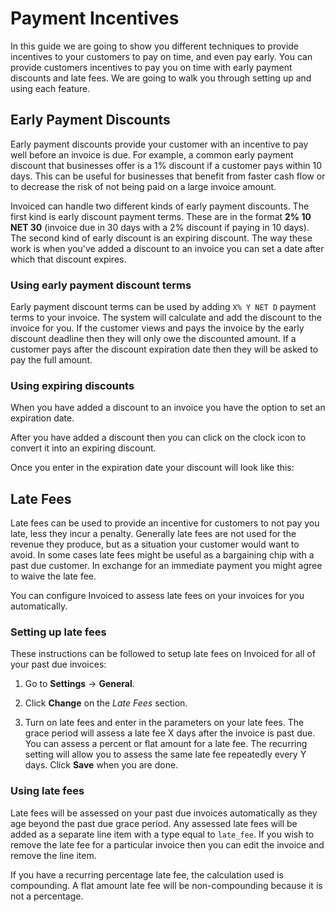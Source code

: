 # Payment Incentives

In this guide we are going to show you different techniques to provide incentives to your customers to pay on time, and even pay early. You can provide customers incentives to pay you on time with early payment discounts and late fees. We are going to walk you through setting up and using each feature.

## Early Payment Discounts

Early payment discounts provide your customer with an incentive to pay well before an invoice is due. For example, a common early payment discount that businesses offer is a 1% discount if a customer pays within 10 days. This can be useful for businesses that benefit from faster cash flow or to decrease the risk of not being paid on a large invoice amount.

Invoiced can handle two different kinds of early payment discounts. The first kind is early discount payment terms. These are in the format **2% 10 NET 30** (invoice due in 30 days with a 2% discount if paying in 10 days). The second kind of early discount is an expiring discount. The way these work is when you've added a discount to an invoice you can set a date after which that discount expires.

### Using early payment discount terms

Early payment discount terms can be used by adding `X% Y NET D` payment terms to your invoice. The system will calculate and add the discount to the invoice for you. If the customer views and pays the invoice by the early discount deadline then they will only owe the discounted amount. If a customer pays after the discount expiration date then they will be asked to pay the full amount.

### Using expiring discounts

When you have added a discount to an invoice you have the option to set an expiration date.

After you have added a discount then you can click on the clock icon to convert it into an expiring discount.

Once you enter in the expiration date your discount will look like this:

## Late Fees

Late fees can be used to provide an incentive for customers to not pay you late, less they incur a penalty. Generally late fees are not used for the revenue they produce, but as a situation your customer would want to avoid. In some cases late fees might be useful as a bargaining chip with a past due customer. In exchange for an immediate payment you might agree to waive the late fee.

You can configure Invoiced to assess late fees on your invoices for you automatically.

### Setting up late fees

These instructions can be followed to setup late fees on Invoiced for all of your past due invoices:

1. Go to **Settings** &rarr; **General**.

2. Click **Change** on the *Late Fees* section.

3. Turn on late fees and enter in the parameters on your late fees. The grace period will assess a late fee X days after the invoice is past due. You can assess a percent or flat amount for a late fee. The recurring setting will allow you to assess the same late fee repeatedly every Y days. Click **Save** when you are done.

### Using late fees

Late fees will be assessed on your past due invoices automatically as they age beyond the past due grace period. Any assessed late fees will be added as a separate line item with a type equal to `late_fee`. If you wish to remove the late fee for a particular invoice then you can edit the invoice and remove the line item.

If you have a recurring percentage late fee, the calculation used is compounding. A flat amount late fee will be non-compounding because it is not a percentage. 
